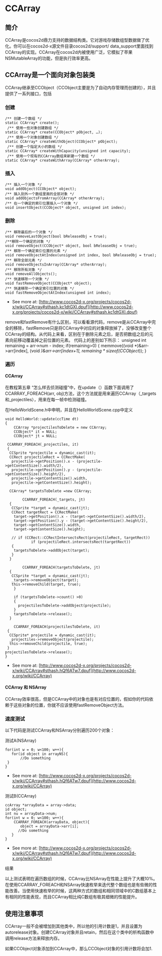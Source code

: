 # CCArray #

## 简介 ##

CCArray是cocos2d鼎力支持的数据结构类。它对游戏存储数组型数据做了优化。你可以在cocos2d-x源文件目录cocos2d/support/ data_support里面找到CCArray的实现。CCArray在cocos2d内被使用广泛，它模拟了苹果NSMutableArray的功能，但是执行效率更高。

 

## CCArray是一个面向对象包装类 ##

CCArray继承至CCObject（CCObject主要是为了自动内存管理而创建的），并且提供了一系列接口，包括

### 创建 ###

	/** 创建一个数组 */
	static CCArray* create();
	 /** 使用一些对象创建数组 */
	static CCArray* create(CCObject* pObject, …);     
	 /** 使用一个对象创建数组 */   
	static CCArray* createWithObject(CCObject* pObject);     
	 /** 创建一个指定大小的数组 */   
	static CCArray* createWithCapacity(unsigned int capacity);     
	 /** 使用一个现有的CCArray数组来新建一个数组 */ 
	static CCArray* createWithArray(CCArray* otherArray);


### 插入 ###

	
	/** 插入一个对象 */
	void addObject(CCObject* object);
	/** 插入别外一个数组里面的全部对象 */
	void addObjectsFromArray(CCArray* otherArray);
	/** 在一个确定的索引位置插入一个对象 */
	void insertObject(CCObject* object, unsigned int index);


### 删除 ###

	/** 移除最后的一个对象 */
	void removeLastObject(bool bReleaseObj = true);
	/**移除一个确定的对象 */
	void removeObject(CCObject* object, bool bReleaseObj = true);
	/** 移除一个确定索引位置的元素 */
	void removeObjectAtIndex(unsigned int index, bool bReleaseObj = true);
	/** 移除全部元素 */
	void removeObjectsInArray(CCArray* otherArray);
	/** 移除所有对象 */
	void removeAllObjects();
	/** 快速移除一个对象 */
	void fastRemoveObject(CCObject* object);
	/** 快速移除一个确定索引位置的对象 */
	void fastRemoveObjectAtIndex(unsigned int index);


- See more at: [http://www.cocos2d-x.org/projects/cocos2d-x/wiki/CCArray#sthash.kc1dtGXI.dpuf](http://www.cocos2d-x.org/projects/cocos2d-x/wiki/CCArray#sthash.kc1dtGXI.dpuf)

remove和fastRemove有什么区别，可以看看源代码，remove是从CCArray中完全的移除，fastRemove只是将CCArray中对应的对象释放掉了，没够改变整个CCArray的结构。从代码上来看，区别在于删除元素之后，是否把数组之后的元素向前移动覆盖掉之前位置的元素。
 代码上的差别如下所示：
	unsigned int remaining = arr->num - index;
	if(remaining>0)
	{
	    memmove((void *)&arr->arr[index], (void *)&arr->arr[index+1], remaining * sizeof(CCObject*));
	}


### 遍历 ###

#### CCArray ####

在教程第五章 “怎么样去侦测碰撞”中，在update（）函数下面调用了CCARRAY_FOREACH(arr, obj)方法，这个方法就是用来遍历CCArray（_targets和_projectiles），用来在每一帧中检测碰撞。

 

在HelloWorldScene.h中申明，并且在HelloWorldScene.cpp中定义

	void HelloWorld::update(ccTime dt)
	{
	    CCArray *projectilesToDelete = new CCArray;
	    CCObject* it = NULL;
	    CCObject* jt = NULL;
	 
	 CCARRAY_FOREACH(_projectiles, it)
	 {
	  CCSprite *projectile = dynamic_cast(it);
	  CCRect projectileRect = CCRectMake(
	   projectile->getPosition().x - (projectile->getContentSize().width/2),
	   projectile->getPosition().y - (projectile->getContentSize().height/2),
	   projectile->getContentSize().width,
	   projectile->getContentSize().height);
	 
	  CCArray* targetsToDelete =new CCArray;
	 
	        CCARRAY_FOREACH(_targets, jt)
	  {
	   CCSprite *target = dynamic_cast(jt);
	   CCRect targetRect = CCRectMake(
	    target->getPosition().x - (target->getContentSize().width/2),
	    target->getPosition().y - (target->getContentSize().height/2),
	    target->getContentSize().width,
	    target->getContentSize().height);
	
	   // if (CCRect::CCRectIntersectsRect(projectileRect, targetRect))
	            if (projectileRect.intersectsRect(targetRect))
	   {
	    targetsToDelete->addObject(target);
	   }
	  }
	 
	        CCARRAY_FOREACH(targetsToDelete, jt)
	  {
	   CCSprite *target = dynamic_cast(jt);
	   _targets->removeObject(target);
	   this->removeChild(target, true);
	    }
	 
	    if (targetsToDelete->count() >0)
	    {
	      projectilesToDelete->addObject(projectile);
	    }
	    targetsToDelete->release();
	  }
	 
	    CCARRAY_FOREACH(projectilesToDelete, it)
	 {
	  CCSprite* projectile = dynamic_cast(it);
	  _projectiles->removeObject(projectile);
	  this->removeChild(projectile, true);
	 }
	projectilesToDelete->release();
	}


- See more at: [http://www.cocos2d-x.org/projects/cocos2d-x/wiki/CCArray#sthash.hQf6ATw7.dpuf](http://www.cocos2d-x.org/wiki/CCArray)

 

#### CCArray 和 NSArray ####

 

CCArray效率很高，但是CCArray中的对象也是有对应位置的，假如你的代码依赖于这些对象的位置，你就不应该使用fastRemoveObject方法。

 

### 速度测试 ###

以下代码是测试CCArray和NSArray分别遍历200个对象：

测试A(NSArray)

	for(int w = 0; w<100; w++){
	   for(id object in arrayNS){
	       //Do something
	 }
	}


- See more at: [http://www.cocos2d-x.org/projects/cocos2d-x/wiki/CCArray#sthash.hQf6ATw7.dpuf](http://www.cocos2d-x.org/wiki/CCArray)

 

测试B(CCArray)

	ccArray *arrayData = array->data;
	id object;
	int nu = arrayData->num;
	for(int w = 0; w<100; w++){
	    CCARRAY_FOREACH(arrayData, object){
	       object = arrayData->arr[i];
	      //Do something
	   }
	}


- See more at: [http://www.cocos2d-x.org/projects/cocos2d-x/wiki/CCArray#sthash.hQf6ATw7.dpuf](http://www.cocos2d-x.org/wiki/CCArray)

 

结果

以上测试表明在遍历数组的时候，CCArray比NSArray在性能上提升了大概10%。在使用CCARRAY_FOREACH和NSArray快速枚举来迭代整个数组也是有些微的性能改善。当使用快速枚举的时候，这两种方式的数组和相同领域中的C数组基本上有相同的性能表现，而且CCArray相比纯C数组有极其细微的性能提升。

 

## 使用注意事项 ##

CCArray一般不会被增加到其他类中，所以他的引用计数是1，并且设置为autorelease对象。创建CCArray对象并且retain，然后在这个类中的析构函数中调用release方法来释放内存。

如果CCObject对象添加到CCArray中，那么CCObject对象的引用计数将会加1.

 
